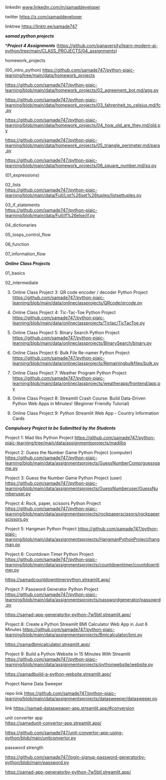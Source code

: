   
linkedin www.linkedin.com/in/samaddeveloper

twitter
https://x.com/samaddeveloper  

linktree
https://linktr.ee/samade747

 


    

***samad python projects***  

****Project 4 Assignments*** (https://github.com/panaversity/learn-modern-ai-python/tree/main/CLASS_PROJECTS/04_assignments)

homework_projects

(00_intro_python)
https://github.com/samade747/python-piaic-learning/tree/main/data/homework_projects  

https://github.com/samade747/python-piaic-learning/blob/main/data/homework_projects/02_agreement_bot.md/agg.py  

https://github.com/samade747/python-piaic-learning/blob/main/data/homework_projects/03_fahrenheit_to_celsius.md/fc.py  

https://github.com/samade747/python-piaic-learning/blob/main/data/homework_projects/04_how_old_are_they.md/old.py  

https://github.com/samade747/python-piaic-learning/blob/main/data/homework_projects/05_triangle_perimeter.md/para.py  

https://github.com/samade747/python-piaic-learning/blob/main/data/homework_projects/06_square_number.md/sq.py

(01_expressions)

02_lists  
https://github.com/samade747/python-piaic-learning/blob/main/data/Full/List%26set%26tuples/listsettuples.py

03_if_statements  
https://github.com/samade747/python-piaic-learning/blob/main/data/Full/if%26else/if.py

04_dictionaries  

05_loops_control_flow  

06_function  

07_information_flow 


***Online Class Projects***

01_basics  


02_intermediate  


3) Online Class Project 3: QR code encoder / decoder Python Project
https://github.com/samade747/python-piaic-learning/blob/main/data/onlineclassprojects/QRcode/qrcode.py


5) Online Class Project 4: Tic-Tac-Toe Python Project
https://github.com/samade747/python-piaic-learning/blob/main/data/onlineclassprojects/Tictac/TicTacToe.py


7) Online Class Project 5: Binary Search Python Project 
https://github.com/samade747/python-piaic-learning/blob/main/data/onlineclassprojects/BinarySearch/binary.py


8) Online Class Project 6: Bulk File Re-namer Python Project
https://github.com/samade747/python-piaic-learning/blob/main/data/onlineclassprojects/Remainingbulkfiles/bulk.py


9) Online Class Project 7: Weather Program Python Project
https://github.com/samade747/python-piaic-learning/blob/main/data/onlineclassprojects/weatherapp/frontend/app.py


10) Online Class Project 8: Streamlit Crash Course: Build Data-Driven Python Web Apps in Minutes! (Beginner Friendly Tutorial)
 
11) Online Class Project 9: Python Streamlit Web App - Country Information Cards  


     


***Compulsory Project to be Submitted by the Students***  

Project 1: Mad libs Python Project
https://github.com/samade747/python-piaic-learning/tree/main/data/assignmentsprojects/madilbs  


Project 2: Guess the Number Game Python Project (computer)
https://github.com/samade747/python-piaic-learning/blob/main/data/assignmentsprojects/GuessNumberComp/guessgame.py  


Project 3: Guess the Number Game Python Project (user)
https://github.com/samade747/python-piaic-learning/blob/main/data/assignmentsprojects/GuessNumberuser/GuessNumberuser.py  


Project 4: Rock, paper, scissors Python Project
https://github.com/samade747/python-piaic-learning/blob/main/data/assignmentsprojects/rockpaperscissors/rockpaperscissors.py  


Project 5: Hangman Python Project
https://github.com/samade747/python-piaic-learning/blob/main/data/assignmentsprojects/HangmanPythonProject/hangman.py  


Project 6: Countdown Timer Python Project
https://github.com/samade747/python-piaic-learning/blob/main/data/assignmentsprojects/countdowntimer/countdowntimer.py  


https://samadcountdowntimerpython.streamlit.app/


Project 7: Password Generator Python Project
https://github.com/samade747/python-piaic-learning/blob/main/data/assignmentsprojects/passwordgenerator/passowrd.py  

https://samad-app-generatorby-python-7w5btl.streamlit.app/
  


Project 8: Create a Python Streamlit BMI Calculator Web App in Just 6 Minutes
https://github.com/samade747/python-piaic-learning/blob/main/data/assignmentsprojects/Bmicalculator/bmi.py  

https://samadbmicalculator.streamlit.app/


Project 9: Build a Python Website in 15 Minutes With Streamlit
https://github.com/samade747/python-piaic-learning/blob/main/data/assignmentsprojects/pythonwebsite/website.py

https://samadbuild-a-python-website.streamlit.app/
















Project Name  Data Sweeper  

repo link https://github.com/samade747/python-piaic-learning/blob/main/data/assignmentsprojects/datasweeper/datasweper.py  

link https://samad-datasweaper-app.streamlit.app/#conversion

unit converter app  
https://samadunit-convertor-app.streamlit.app/  

https://github.com/samade747/unit-convertor-app-using-python/blob/main/unitconvertor.py  


password strength  

https://github.com/samade747/login-signup-password-generatorby-python/blob/main/password.py  

https://samad-app-generatorby-python-7w5btl.streamlit.app/



   















